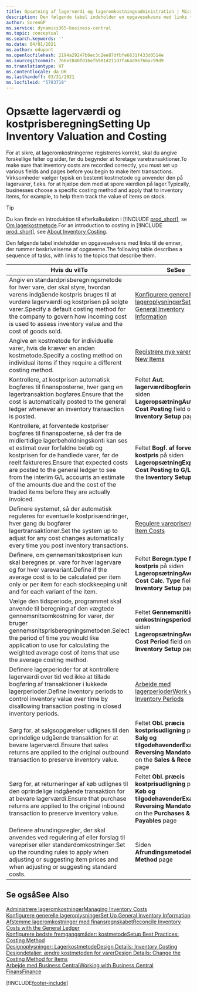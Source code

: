```yaml
---
title: Opsætning af lagerværdi og lageromkostningsadministration | Microsoft Docs
description: Den følgende tabel indeholder en opgavesekvens med links til de emner, der rummer beskrivelserne af opgaverne.
author: SorenGP
ms.service: dynamics365-business-central
ms.topic: conceptual
ms.search.keywords: ''
ms.date: 04/01/2021
ms.author: edupont
ms.openlocfilehash: 2194a29247b6ec3c2ee87dfbfe6631f433d0514e
ms.sourcegitcommit: 766e2840fd16efb901d211d7fa64d96766ac99d9
ms.translationtype: HT
ms.contentlocale: da-DK
ms.lasthandoff: 03/31/2021
ms.locfileid: "5783718"
---
```

# <a name="setting-up-inventory-valuation-and-costing"></a><span data-ttu-id="229a2-103">Opsætte lagerværdi og kostprisberegning</span><span class="sxs-lookup"><span data-stu-id="229a2-103">Setting Up Inventory Valuation and Costing</span></span>

<span data-ttu-id="229a2-104">For at sikre, at lageromkostningerne registreres korrekt, skal du angive forskellige felter og sider, før du begynder at foretage varetransaktioner.</span><span class="sxs-lookup"><span data-stu-id="229a2-104">To make sure that inventory costs are recorded correctly, you must set up various fields and pages before you begin to make item transactions.</span></span> <span data-ttu-id="229a2-105">Virksomheder vælger typisk en bestemt kostmetode og anvender den på lagervarer, f.eks. for at hjælpe dem med at spore værdien på lager.</span><span class="sxs-lookup"><span data-stu-id="229a2-105">Typically, businesses choose a specific costing method and apply that to inventory items, for example, to help them track the value of items on stock.</span></span>  

> [!TIP]
> <span data-ttu-id="229a2-106">Du kan finde en introduktion til efterkalkulation i [!INCLUDE [prod_short](includes/prod_short.md)], se [Om lagerkostmetode](finance-learn-about-costing.md).</span><span class="sxs-lookup"><span data-stu-id="229a2-106">For an introduction to costing in [!INCLUDE [prod_short](includes/prod_short.md)], see [About Inventory Costing](finance-learn-about-costing.md).</span></span>

<span data-ttu-id="229a2-107">Den følgende tabel indeholder en opgavesekvens med links til de emner, der rummer beskrivelserne af opgaverne.</span><span class="sxs-lookup"><span data-stu-id="229a2-107">The following table describes a sequence of tasks, with links to the topics that describe them.</span></span>

|<span data-ttu-id="229a2-108">**Hvis du vil**</span><span class="sxs-lookup"><span data-stu-id="229a2-108">**To**</span></span>|<span data-ttu-id="229a2-109">**Se**</span><span class="sxs-lookup"><span data-stu-id="229a2-109">**See**</span></span>|  
|------------|-------------|
|<span data-ttu-id="229a2-110">Angiv en standardprisberegningsmetode for hver vare, der skal styre, hvordan varens indgående kostpris bruges til at vurdere lagerværdi og kostprisen på solgte varer.</span><span class="sxs-lookup"><span data-stu-id="229a2-110">Specify a default costing method for the company to govern how incoming cost is used to assess inventory value and the cost of goods sold.</span></span>|[<span data-ttu-id="229a2-111">Konfigurere generelle lageroplysninger</span><span class="sxs-lookup"><span data-stu-id="229a2-111">Set Up General Inventory Information</span></span>](inventory-how-setup-general.md)|  
|<span data-ttu-id="229a2-112">Angive en kostmetode for individuelle varer, hvis de kræver en anden kostmetode.</span><span class="sxs-lookup"><span data-stu-id="229a2-112">Specify a costing method on individual items if they require a different costing method.</span></span>|[<span data-ttu-id="229a2-113">Registrere nye varer</span><span class="sxs-lookup"><span data-stu-id="229a2-113">Register New Items</span></span>](inventory-how-register-new-items.md)|  
|<span data-ttu-id="229a2-114">Kontrollere, at kostprisen automatisk bogføres til finansposterne, hver gang en lagertransaktion bogføres.</span><span class="sxs-lookup"><span data-stu-id="229a2-114">Ensure that the cost is automatically posted to the general ledger whenever an inventory transaction is posted.</span></span>|<span data-ttu-id="229a2-115">Feltet **Aut. lagerværdibogføring** på siden **Lageropsætning**</span><span class="sxs-lookup"><span data-stu-id="229a2-115">**Automatic Cost Posting** field on the **Inventory Setup** page</span></span>|  
|<span data-ttu-id="229a2-116">Kontrollere, at forventede kostpriser bogføres til finansposterne, så der fra de midlertidige lagerbeholdningskonti kan ses et estimat over forfaldne beløb og kostprisen for de handlede varer, før de reelt faktureres.</span><span class="sxs-lookup"><span data-stu-id="229a2-116">Ensure that expected costs are posted to the general ledger to see from the interim G/L accounts an estimate of the amounts due and the cost of the traded items before they are actually invoiced.</span></span>|<span data-ttu-id="229a2-117">Feltet **Bogf. af forventet kostpris** på siden **Lageropsætning**</span><span class="sxs-lookup"><span data-stu-id="229a2-117">**Expected Cost Posting to G/L** field on the **Inventory Setup** page</span></span>|  
|<span data-ttu-id="229a2-118">Definere systemet, så der automatisk reguleres for eventuelle kostprisændringer, hver gang du bogfører lagertransaktioner.</span><span class="sxs-lookup"><span data-stu-id="229a2-118">Set the system up to adjust for any cost changes automatically every time you post inventory transactions.</span></span>|[<span data-ttu-id="229a2-119">Regulere varepriser</span><span class="sxs-lookup"><span data-stu-id="229a2-119">Adjust Item Costs</span></span>](inventory-how-adjust-item-costs.md)|  
|<span data-ttu-id="229a2-120">Definere, om gennemsnitskostprisen kun skal beregnes pr. vare for hver lagervare og for hver varevariant.</span><span class="sxs-lookup"><span data-stu-id="229a2-120">Define if the average cost is to be calculated per item only or per item for each stockkeeping unit and for each variant of the item.</span></span>|<span data-ttu-id="229a2-121">Feltet **Beregn.type for gnsn. kostpris** på siden **Lageropsætning**</span><span class="sxs-lookup"><span data-stu-id="229a2-121">**Average Cost Calc. Type** field on the **Inventory Setup** page</span></span>|  
|<span data-ttu-id="229a2-122">Vælge den tidsperiode, programmet skal anvende til beregning af den vægtede gennemsnitsomkostning for varer, der bruger gennemsnitsprisberegningsmetoden.</span><span class="sxs-lookup"><span data-stu-id="229a2-122">Select the period of time you would like application to use for calculating the weighted average cost of items that use the average costing method.</span></span>|<span data-ttu-id="229a2-123">Feltet **Gennemsnitlig omkostningsperiode** på siden **Lageropsætning**</span><span class="sxs-lookup"><span data-stu-id="229a2-123">**Average Cost Period** field on the **Inventory Setup** page</span></span>|  
|<span data-ttu-id="229a2-124">Definere lagerperioder for at kontrollere lagerværdi over tid ved ikke at tillade bogføring af transaktioner i lukkede lagerperioder.</span><span class="sxs-lookup"><span data-stu-id="229a2-124">Define inventory periods to control inventory value over time by disallowing transaction posting in closed inventory periods.</span></span>|[<span data-ttu-id="229a2-125">Arbejde med lagerperioder</span><span class="sxs-lookup"><span data-stu-id="229a2-125">Work with Inventory Periods</span></span>](finance-how-to-work-with-inventory-periods.md)|  
|<span data-ttu-id="229a2-126">Sørg for, at salgsopgørelser udlignes til den oprindelige udgående transaktion for at bevare lagerværdi.</span><span class="sxs-lookup"><span data-stu-id="229a2-126">Ensure that sales returns are applied to the original outbound transaction to preserve inventory value.</span></span>|<span data-ttu-id="229a2-127">Feltet **Obl. præcis kostprisudligning** på siden **Salg og tilgodehavender**</span><span class="sxs-lookup"><span data-stu-id="229a2-127">**Exact Cost Reversing Mandatory** field on the **Sales & Receivables** page</span></span>|  
|<span data-ttu-id="229a2-128">Sørg for, at returneringer af køb udlignes til den oprindelige indgående transaktion for at bevare lagerværdi.</span><span class="sxs-lookup"><span data-stu-id="229a2-128">Ensure that purchase returns are applied to the original inbound transaction to preserve inventory value.</span></span>|<span data-ttu-id="229a2-129">Feltet **Obl. præcis kostprisudligning** på siden **Køb og tilgodehavender**</span><span class="sxs-lookup"><span data-stu-id="229a2-129">**Exact Cost Reversing Mandatory** field on the **Purchases & Payables** page</span></span>|
|<span data-ttu-id="229a2-130">Definere afrundingsregler, der skal anvendes ved regulering af eller forslag til varepriser eller standardomkostninger.</span><span class="sxs-lookup"><span data-stu-id="229a2-130">Set up the rounding rules to apply when adjusting or suggesting item prices and when adjusting or suggesting standard costs.</span></span>|<span data-ttu-id="229a2-131">Siden **Afrundingsmetode**</span><span class="sxs-lookup"><span data-stu-id="229a2-131">**Rounding Method** page</span></span>|  

## <a name="see-also"></a><span data-ttu-id="229a2-132">Se også</span><span class="sxs-lookup"><span data-stu-id="229a2-132">See Also</span></span>

[<span data-ttu-id="229a2-133">Administrere lageromkostninger</span><span class="sxs-lookup"><span data-stu-id="229a2-133">Managing Inventory Costs</span></span>](finance-manage-inventory-costs.md)  
[<span data-ttu-id="229a2-134">Konfigurere generelle lageroplysninger</span><span class="sxs-lookup"><span data-stu-id="229a2-134">Set Up General Inventory Information</span></span>](inventory-how-setup-general.md)  
[<span data-ttu-id="229a2-135">Afstemme lageromkostninger med finansregnskabet</span><span class="sxs-lookup"><span data-stu-id="229a2-135">Reconcile Inventory Costs with the General Ledger</span></span>](finance-how-to-post-inventory-costs-to-the-general-ledger.md)  
[<span data-ttu-id="229a2-136">Konfigurere bedste fremgangsmåder: kostmetode</span><span class="sxs-lookup"><span data-stu-id="229a2-136">Setup Best Practices: Costing Method</span></span>](setup-best-practices-costing-method.md)  
[<span data-ttu-id="229a2-137">Designoplysninger: Lagerkostmetode</span><span class="sxs-lookup"><span data-stu-id="229a2-137">Design Details: Inventory Costing</span></span>](design-details-inventory-costing.md)  
[<span data-ttu-id="229a2-138">Designdetaljer: ændre kostmetoden for varer</span><span class="sxs-lookup"><span data-stu-id="229a2-138">Design Details: Change the Costing Method for Items</span></span>](design-details-changing-costing-methods.md)  
[<span data-ttu-id="229a2-139">Arbejde med Business Central</span><span class="sxs-lookup"><span data-stu-id="229a2-139">Working with Business Central</span></span>](ui-work-product.md)  
[<span data-ttu-id="229a2-140">Finans</span><span class="sxs-lookup"><span data-stu-id="229a2-140">Finance</span></span>](finance.md)  


[!INCLUDE[footer-include](includes/footer-banner.md)]